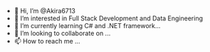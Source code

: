 - 👋 Hi, I’m @Akira6713
- 👀 I’m interested in Full Stack Development and Data Engineering
- 🌱 I’m currently learning C# and .NET framework...
- 💞️ I’m looking to collaborate on ...
- 📫 How to reach me ...

<!---
Akira6713/Akira6713 is a ✨ special ✨ repository because its `README.md` (this file) appears on your GitHub profile.
You can click the Preview link to take a look at your changes.
--->
